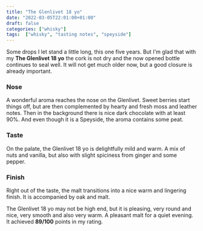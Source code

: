 ```yaml
---
title: "The Glenlivet 18 yo"
date: "2022-03-05T22:01:00+01:00"
draft: false
categories: ["whisky"]
tags:  ["whisky", "tasting notes", "speyside"]
---
```


Some drops I let stand a little long, this one five years. But I'm glad that with my **The Glenlivet 18 yo** the cork is not dry and the now opened bottle continues to seal well. It will not get much older now, but a good closure is already important.

### Nose

A wonderful aroma reaches the nose on the Glenlivet. Sweet berries start things off, but are then complemented by hearty and fresh moss and leather notes. Then in the background there is nice dark chocolate with at least 90%. And even though it is a Speyside, the aroma contains some peat.

### Taste

On the palate, the Glenlivet 18 yo is delightfully mild and warm. A mix of nuts and vanilla, but also with slight spiciness from ginger and some pepper.

### Finish

Right out of the taste, the malt transitions into a nice warm and lingering finish. It is accompanied by oak and malt.

The Glenlivet 18 yo may not be high end, but it is pleasing, very round and nice, very smooth and also very warm. A pleasant malt for a quiet evening. It achieved **89/100** points in my rating.
